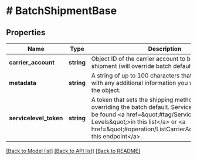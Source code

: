 # # BatchShipmentBase

## Properties

Name | Type | Description | Notes
------------ | ------------- | ------------- | -------------
**carrier_account** | **string** | Object ID of the carrier account to be used for this shipment (will override batch default) | [optional]
**metadata** | **string** | A string of up to 100 characters that can be filled with any additional information you want  to attach to the object. | [optional]
**servicelevel_token** | **string** | A token that sets the shipping method for the batch, overriding the batch default.  Servicelevel tokens can be found &lt;a href&#x3D;\&quot;#tag/Service-Levels\&quot;&gt;in this list&lt;/a&gt;  or &lt;a href&#x3D;\&quot;#operation/ListCarrierAccounts\&quot;&gt;at this endpoint&lt;/a&gt;. | [optional]

[[Back to Model list]](../../README.md#models) [[Back to API list]](../../README.md#endpoints) [[Back to README]](../../README.md)
